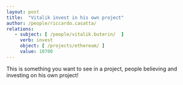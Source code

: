 ```yaml
---
layout: post
title:  "Vitalik invest in his own project"
author: /people/riccardo.casatta/
relations:
   - subject: [ /people/vitalik.buterin/  ]
     verb: invest
     object: [ /projects/ethereum/ ]
     value: 10700
---
```


This is something you want to see in a project, people believing and investing on his own project!
